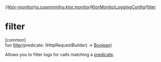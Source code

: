 //[ktor-monitor](../../../index.md)/[ro.cosminmihu.ktor.monitor](../index.md)/[KtorMonitorLoggingConfig](index.md)/[filter](filter.md)

# filter

[common]\
fun [filter](filter.md)(predicate: (HttpRequestBuilder) -&gt; [Boolean](https://kotlinlang.org/api/core/kotlin-stdlib/kotlin/-boolean/index.html))

Allows you to filter logs for calls matching a [predicate](filter.md).